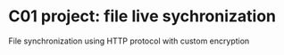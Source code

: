 # C01 project: file live sychronization
File synchronization using HTTP protocol with custom encryption
